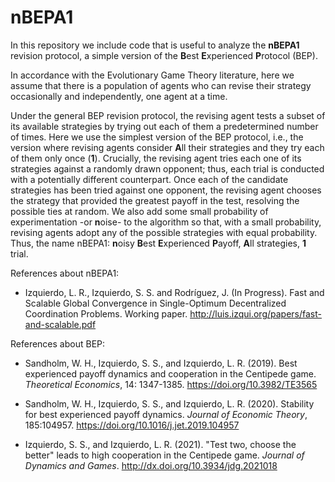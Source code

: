 # nBEPA1

In this repository we include code that is useful to analyze the **nBEPA1** revision protocol, a simple version of the **B**est **E**xperienced **P**rotocol (BEP). 

In accordance with the Evolutionary Game Theory literature, here we assume that there is a population of agents who can revise their strategy occasionally and independently, one agent at a time.

Under the general BEP revision protocol, the revising agent tests a subset of its available strategies by trying out each of them a predetermined number of times. Here we use the simplest version of the BEP protocol, i.e., the version where revising agents consider **A**ll their strategies and they try each of them only once (**1**). Crucially, the revising agent tries each one of its strategies against a randomly drawn opponent; thus, each trial is conducted with a potentially different counterpart. Once each of the candidate strategies has been tried against one opponent, the revising agent chooses the strategy that provided the greatest payoff in the test, resolving the possible ties at random. We also add some small probability of experimentation -or **n**oise- to the algorithm so that, with a small probability, revising agents adopt any of the possible strategies with equal probability. Thus, the name nBEPA1: **n**oisy **B**est **E**xperienced **P**ayoff, **A**ll strategies, **1** trial.

References about nBEPA1:

- Izquierdo, L. R., Izquierdo, S. S. and Rodríguez, J. (In Progress). Fast and Scalable Global Convergence in Single-Optimum Decentralized Coordination Problems. Working paper. http://luis.izqui.org/papers/fast-and-scalable.pdf

References about BEP:

- Sandholm, W. H., Izquierdo, S. S., and Izquierdo, L. R. (2019). Best experienced payoff dynamics and cooperation in the Centipede game. *Theoretical Economics*, 14: 1347-1385. https://doi.org/10.3982/TE3565

- Sandholm, W. H., Izquierdo, S. S., and Izquierdo, L. R. (2020). Stability for best experienced payoff dynamics. *Journal of Economic Theory*, 185:104957. https://doi.org/10.1016/j.jet.2019.104957

- Izquierdo, S. S., and Izquierdo, L. R. (2021). "Test two, choose the better" leads to high cooperation in the Centipede game. *Journal of Dynamics and Games*. http://dx.doi.org/10.3934/jdg.2021018
